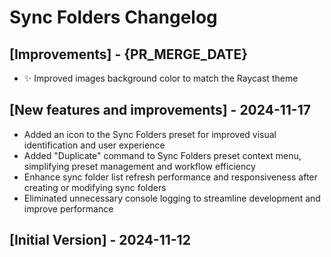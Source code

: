 # Sync Folders Changelog

## [Improvements] - {PR_MERGE_DATE}

- ✨ Improved images background color to match the Raycast theme

## [New features and improvements] - 2024-11-17

- Added an icon to the Sync Folders preset for improved visual identification and user experience
- Added "Duplicate" command to Sync Folders preset context menu, simplifying preset management and workflow efficiency
- Enhance sync folder list refresh performance and responsiveness after creating or modifying sync folders
- Eliminated unnecessary console logging to streamline development and improve performance

## [Initial Version] - 2024-11-12